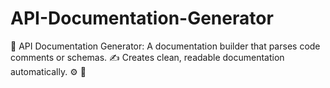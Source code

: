 # API-Documentation-Generator
📄 API Documentation Generator: A documentation builder that parses code comments or schemas. ✍️ Creates clean, readable documentation automatically. ⚙️ 📝
